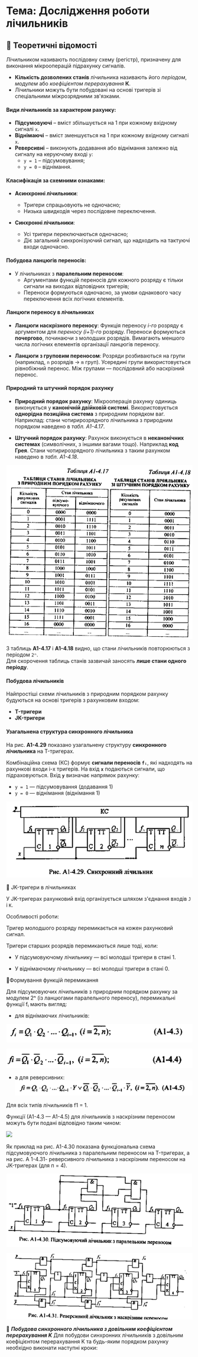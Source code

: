 # Тема: Дослідження роботи лічильників

## 📘 Теоретичні відомості

Лічильником називають послідовну схему (регістр), призначену для виконання мікрооперацій підрахунку сигналів.

- **Кількість дозволених станів** лічильника називають його *періодом*, *модулем* або *коефіцієнтом перерахування* **К**.
- Лічильники можуть бути побудовані на основі тригерів зі спеціальними міжрозрядними зв'язками.

#### Види лічильників за характером рахунку:
- **Підсумовуючі** – вміст збільшується на 1 при кожному вхідному сигналі `x`.
- **Віднімаючі** – вміст зменшується на 1 при кожному вхідному сигналі `x`.
- **Реверсивні** – виконують додавання або віднімання залежно від сигналу на керуючому вході `y`:
  - `y = 1` – підсумовування;
  - `y = 0` – віднімання.

#### Класифікація за схемними ознаками:
- **Асинхронні лічильники**:
  - Тригери спрацьовують не одночасно;
  - Низька швидкодія через послідовне переключення.

- **Синхронні лічильники**:
  - Усі тригери переключаються одночасно;
  - Діє загальний синхронізуючий сигнал, що надходить на тактуючі входи одночасно.

#### Побудова ланцюгів переносів:
- У лічильниках з **паралельним переносом**:
  - Аргументами функцій переносів для кожного розряду є тільки сигнали на виходах відповідних тригерів;
  - Переноси формуються одночасно, за умови однакового часу переключення всіх логічних елементів.





#### Ланцюги переносу в лічильниках

- **Ланцюги наскрізного переносу**:
Функція переносу *i-го* розряду є аргументом для *переносу (i+1)-го* розряду.
Переноси формуються **почергово**, починаючи з молодших розрядів.
Вимагають меншого числа логічних елементів організації ланцюгів переносу.

- **Ланцюги з груповим переносом**:
Розряди розбиваються на групи (наприклад, `n` розрядів → `m` груп).
Усередині групи використовується рівнобіжний перенос.
Між групами — послідовний або наскрізний перенос.

#### Природний та штучний порядок рахунку

- **Природний порядок рахунку**:
Мікрооперація рахунку одиниць виконується у **канонічній двійковій системі**.
Використовується **однорідна позиційна система** з природним порядком ваг.
Наприклад: стани чотирирозрядного лічильника з природним порядком наведено в _табл. А1-4.17_.

- **Штучний порядок рахунку**:
Рахунок виконується в **неканонічних системах** (символічних, з іншими вагами тощо).
Наприклад **код Грея**. Стани чотирирозрядного лічильника з таким рахунком наведено в _табл. А1-4.18_.


![](Table-of-counter-states-with-natural-and-artificial-counting-order.png)



З таблиць **А1-4.17** і **А1-4.18** видно, що стани лічильників повторюються з періодом `2ⁿ`.  
Для скорочення таблиць станів зазвичай заносять **лише стани одного періоду**.


#### Побудова лічильників

Найпростіші схеми лічильників з природним порядком рахунку будуються на основі тригерів з рахунковим входом:

- **T-тригери**
- **JK-тригери**


#### Узагальнена структура синхронного лічильника

На рис. **А1-4.29** показано узагальнену структуру **синхронного лічильника** на T-тригерах.

Комбінаційна схема (КС) формує **сигнали переносів `fᵢ`**, які надходять на рахункові входи i-х тригерів.
На вхід **`x`** подаються сигнали, що підраховуються.
Вхід **`y`** визначає напрямок рахунку:
  - `y = 1` — підсумовування (додавання 1)
  - `y = 0` — віднімання (віднімання 1)

![](Synchronous-counter.png)


🎯 JK-тригери в лічильниках

У JK-тригерах рахунковий вхід організується шляхом з'єднання входів  `J` і `K`.

Особливості роботи:

Тригер молодшого розряду перемикається на кожен рахунковий сигнал.

Тригери старших розрядів перемикаються лише тоді, коли:

- У підсумовуючому лічильнику — всі молодші тригери в стані 1.

- У віднімаючому лічильнику — всі молодші тригери в стані 0.

🧮Формування функцій перемикання

Для підсумовуючих лічильників з природним порядком рахунку за модулем 2ⁿ (із ланцюгами паралельного переносу), перемикальні функції fᵢ мають вигляд:

- для віднімаючих лічильників:

![](A1-4.3.png)

![](A1-4.4.png)

- а для реверсивних:
![](A1-4.5.png)


Для всіх типів лічильників f1 = 1.
 
Функції (А1-4.3 — А1-4.5) для лічильників з наскрізним переносом можуть бути подані відповідно таким чином:

![](Functions-(A1-4.3—A1-4.5)-for-meters-with-through-carry.png)


Як приклад на рис. А1-4.30 показана функціональна схема підсумовуючого лічильника з паралельним переносом на T-тригерах, а на рис. А 1-4.31- реверсивного лічильника з наскрізним переносом на JK-тригерах (для п = 4).

![](Summing-counter-with-parallel-carry.png)

![](Reversible-counter-with-through-carry.png)


🧮 ***Побудова синхронного лічильника з довільним коефіцієнтом перерахування K***
Для побудови синхронних лічильників з довільним коефіцієнтом перерахування K та будь-яким порядком рахунку необхідно виконати наступні кроки:

